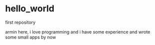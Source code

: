 # hello_world
first repository

armin here, i love programming and i have some experience and wrote some small apps by now 
